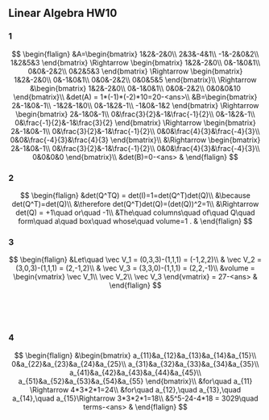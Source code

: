 ## Linear Algebra HW10

### 1

$$
\begin{flalign}
&A=\begin{bmatrix}
1&2&-2&0\\
2&3&-4&1\\
-1&-2&0&2\\
1&2&5&3
\end{bmatrix}
\Rightarrow
\begin{bmatrix}
1&2&-2&0\\
0&-1&0&1\\
0&0&-2&2\\
0&2&5&3
\end{bmatrix}
\Rightarrow
\begin{bmatrix}
1&2&-2&0\\
0&-1&0&1\\
0&0&-2&2\\
0&0&5&5
\end{bmatrix}\\
\Rightarrow
&\begin{bmatrix}
1&2&-2&0\\
0&-1&0&1\\
0&0&-2&2\\
0&0&0&10
\end{bmatrix}\\
&det(A) = 1*(-1)*(-2)*10=20-<ans>\\
&B=\begin{bmatrix}
2&-1&0&-1\\
-1&2&-1&0\\
0&-1&2&-1\\
-1&0&-1&2
\end{bmatrix}
\Rightarrow
\begin{bmatrix}
2&-1&0&-1\\
0&\frac{3}{2}&-1&\frac{-1}{2}\\
0&-1&2&-1\\
0&\frac{-1}{2}&-1&\frac{3}{2}
\end{bmatrix}
\Rightarrow
\begin{bmatrix}
2&-1&0&-1\\
0&\frac{3}{2}&-1&\frac{-1}{2}\\
0&0&\frac{4}{3}&\frac{-4}{3}\\
0&0&\frac{-4}{3}&\frac{4}{3}
\end{bmatrix}\\
&\Rightarrow
\begin{bmatrix}
2&-1&0&-1\\
0&\frac{3}{2}&-1&\frac{-1}{2}\\
0&0&\frac{4}{3}&\frac{-4}{3}\\
0&0&0&0
\end{bmatrix}\\
&det(B)=0-<ans>
&
\end{flalign}
$$

### 2

$$
\begin{flalign}
&det(Q^TQ) = det(I)=1=det(Q^T)det(Q)\\
&\because det(Q^T)=det(Q)\\
&\therefore det(Q^T)det(Q)=(det(Q))^2=1\\
&\Rightarrow det(Q) = +1\quad or\quad -1\\
&The\quad columns\quad of\quad Q\quad form\quad a\quad box\quad whose\quad volume=1 .
&
\end{flalign}
$$

### 3

$$
\begin{flalign}
&Let\quad \vec V_1 = (0,3,3)-(1,1,1) = (-1,2,2)\\
& \vec V_2 = (3,0,3)-(1,1,1) = (2,-1,2)\\
& \vec V_3 = (3,3,0)-(1,1,1) = (2,2,-1)\\
&volume = \begin{vmatrix}
\vec V_1\\
\vec V_2\\
\vec V_3
\end{vmatrix} = 27-<ans>
&
\end{flalign}
$$

&nbsp;

&nbsp;

### 4

$$
\begin{flalign}
&\begin{bmatrix}
a_{11}&a_{12}&a_{13}&a_{14}&a_{15}\\
0&a_{22}&a_{23}&a_{24}&a_{25}\\
a_{31}&a_{32}&a_{33}&a_{34}&a_{35}\\
a_{41}&a_{42}&a_{43}&a_{44}&a_{45}\\
a_{51}&a_{52}&a_{53}&a_{54}&a_{55}
\end{bmatrix}\\
&for\quad a_{11} \Rightarrow 4*3*2*1=24\\
&for\quad a_{12},\quad a_{13},\quad a_{14},\quad a_{15}\Rightarrow 3*3*2*1=18\\
&5^5-24-4*18 = 3029\quad terms-<ans>
&
\end{flalign}
$$

